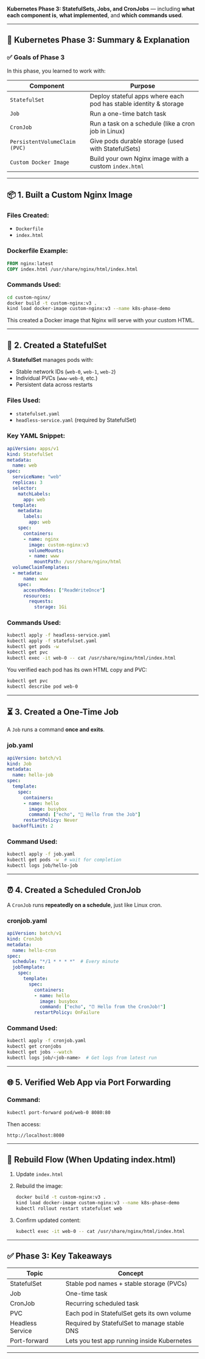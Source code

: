**Kubernetes Phase 3: StatefulSets, Jobs, and CronJobs** — including **what each component is**, **what  implemented**, and **which commands used**.

---

## 🚀 **Kubernetes Phase 3: Summary & Explanation**

### ✅ **Goals of Phase 3**

In this phase, you learned to work with:

| Component                     | Purpose                                                           |
| ----------------------------- | ----------------------------------------------------------------- |
| `StatefulSet`                 | Deploy stateful apps where each pod has stable identity & storage |
| `Job`                         | Run a one-time batch task                                         |
| `CronJob`                     | Run a task on a schedule (like a cron job in Linux)               |
| `PersistentVolumeClaim (PVC)` | Give pods durable storage (used with StatefulSets)                |
| `Custom Docker Image`         | Build your own Nginx image with a custom `index.html`             |

---

## 📦 **1. Built a Custom Nginx Image**

### **Files Created:**

* `Dockerfile`
* `index.html`

### **Dockerfile Example:**

```Dockerfile
FROM nginx:latest
COPY index.html /usr/share/nginx/html/index.html
```

### **Commands Used:**

```bash
cd custom-nginx/
docker build -t custom-nginx:v3 .
kind load docker-image custom-nginx:v3 --name k8s-phase-demo
```

This created a Docker image that Nginx will serve with your custom HTML.

---

## 🧱 **2. Created a StatefulSet**

A **StatefulSet** manages pods with:

* Stable network IDs (`web-0`, `web-1`, `web-2`)
* Individual PVCs (`www-web-0`, etc.)
* Persistent data across restarts

### **Files Used:**

* `statefulset.yaml`
* `headless-service.yaml` (required by StatefulSet)

### **Key YAML Snippet:**

```yaml
apiVersion: apps/v1
kind: StatefulSet
metadata:
  name: web
spec:
  serviceName: "web"
  replicas: 3
  selector:
    matchLabels:
      app: web
  template:
    metadata:
      labels:
        app: web
    spec:
      containers:
      - name: nginx
        image: custom-nginx:v3
        volumeMounts:
        - name: www
          mountPath: /usr/share/nginx/html
  volumeClaimTemplates:
  - metadata:
      name: www
    spec:
      accessModes: ["ReadWriteOnce"]
      resources:
        requests:
          storage: 1Gi
```

### **Commands Used:**

```bash
kubectl apply -f headless-service.yaml
kubectl apply -f statefulset.yaml
kubectl get pods -w
kubectl get pvc
kubectl exec -it web-0 -- cat /usr/share/nginx/html/index.html
```

You verified each pod has its own HTML copy and PVC:

```bash
kubectl get pvc
kubectl describe pod web-0
```

---

## ⏳ **3. Created a One-Time Job**

A `Job` runs a command **once and exits**.

### **job.yaml**

```yaml
apiVersion: batch/v1
kind: Job
metadata:
  name: hello-job
spec:
  template:
    spec:
      containers:
      - name: hello
        image: busybox
        command: ["echo", "👋 Hello from the Job"]
      restartPolicy: Never
  backoffLimit: 2
```

### **Command Used:**

```bash
kubectl apply -f job.yaml
kubectl get pods -w  # wait for completion
kubectl logs job/hello-job
```

---

## ⏰ **4. Created a Scheduled CronJob**

A `CronJob` runs **repeatedly on a schedule**, just like Linux cron.

### **cronjob.yaml**

```yaml
apiVersion: batch/v1
kind: CronJob
metadata:
  name: hello-cron
spec:
  schedule: "*/1 * * * *"  # Every minute
  jobTemplate:
    spec:
      template:
        spec:
          containers:
          - name: hello
            image: busybox
            command: ["echo", "⏰ Hello from the CronJob!"]
          restartPolicy: OnFailure
```

### **Command Used:**

```bash
kubectl apply -f cronjob.yaml
kubectl get cronjobs
kubectl get jobs --watch
kubectl logs job/<job-name>  # Get logs from latest run
```

---

## 🌐 **5. Verified Web App via Port Forwarding**

### **Command:**

```bash
kubectl port-forward pod/web-0 8080:80
```

Then access:

```
http://localhost:8080
```

---

## 🔁 **Rebuild Flow (When Updating index.html)**

1. Update `index.html`
2. Rebuild the image:

   ```bash
   docker build -t custom-nginx:v3 .
   kind load docker-image custom-nginx:v3 --name k8s-phase-demo
   kubectl rollout restart statefulset web
   ```
3. Confirm updated content:

   ```bash
   kubectl exec -it web-0 -- cat /usr/share/nginx/html/index.html
   ```

---

## ✅ **Phase 3: Key Takeaways**

| Topic            | Concept                                      |
| ---------------- | -------------------------------------------- |
| StatefulSet      | Stable pod names + stable storage (PVCs)     |
| Job              | One-time task                                |
| CronJob          | Recurring scheduled task                     |
| PVC              | Each pod in StatefulSet gets its own volume  |
| Headless Service | Required by StatefulSet to manage stable DNS |
| Port-forward     | Lets you test app running inside Kubernetes  |

---


